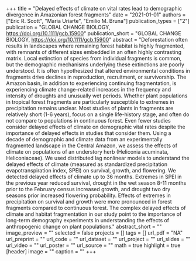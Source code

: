 +++
title = "Delayed effects of climate on vital rates lead to demographic divergence in Amazonian forest fragments"
date = "2021-01-01"
authors = ["Eric R. Scott", "Maria Uriarte", "Emilio M. Bruna"]
publication_types = ["2"]
publication = "GLOBAL CHANGE BIOLOGY, https://doi.org/10.1111/gcb.15900"
publication_short = "GLOBAL CHANGE BIOLOGY, https://doi.org/10.1111/gcb.15900"
abstract = "Deforestation often results in landscapes where remaining forest habitat is highly fragmented, with remnants of different sizes embedded in an often highly contrasting matrix. Local extinction of species from individual fragments is common, but the demographic mechanisms underlying these extinctions are poorly understood. It is often hypothesized that altered environmental conditions in fragments drive declines in reproduction, recruitment, or survivorship. The Amazon basin, in addition to experiencing continuing fragmentation, is experiencing climate change-related increases in the frequency and intensity of droughts and unusually wet periods. Whether plant populations in tropical forest fragments are particularly susceptible to extremes in precipitation remains unclear. Most studies of plants in fragments are relatively short (1-6 years), focus on a single life-history stage, and often do not compare to populations in continuous forest. Even fewer studies consider delayed effects of climate on demographic vital rates despite the importance of delayed effects in studies that consider them. Using a decade of demographic and climate data from an experimentally fragmented landscape in the Central Amazon, we assess the effects of climate on populations of an understory herb (Heliconia acuminata, Heliconiaceae). We used distributed lag nonlinear models to understand the delayed effects of climate (measured as standardized precipitation evapotranspiration index, SPEI) on survival, growth, and flowering. We detected delayed effects of climate up to 36 months. Extremes in SPEI in the previous year reduced survival, drought in the wet season 8-11 months prior to the February census increased growth, and drought two dry seasons prior increased flowering probability. Effects of extremes in precipitation on survival and growth were more pronounced in forest fragments compared to continuous forest. The complex delayed effects of climate and habitat fragmentation in our study point to the importance of long-term demography experiments in understanding the effects of anthropogenic change on plant populations."
abstract_short = ""
image_preview = ""
selected = false
projects = []
tags = []
url_pdf = "NA"
url_preprint = ""
url_code = ""
url_dataset = ""
url_project = ""
url_slides = ""
url_video = ""
url_poster = ""
url_source = ""
math = true
highlight = true
[header]
image = ""
caption = ""
+++
